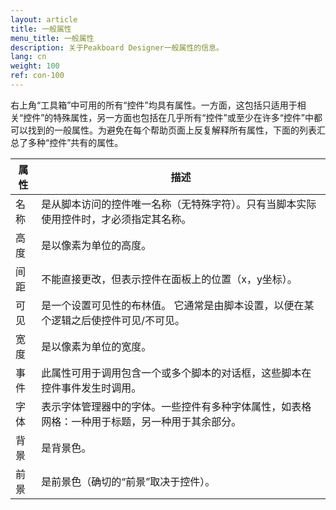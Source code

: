 ```yaml
---
layout: article
title: 一般属性
menu_title: 一般属性
description: 关于Peakboard Designer一般属性的信息。
lang: cn
weight: 100
ref: con-100
---
```


右上角“工具箱”中可用的所有“控件”均具有属性。一方面，这包括只适用于相关“控件”的特殊属性，另一方面也包括在几乎所有“控件”或至少在许多“控件”中都可以找到的一般属性。为避免在每个帮助页面上反复解释所有属性，下面的列表汇总了多种“控件”共有的属性。

| **属性** | **描述** |
|------------|-------------|
| 名称 |	是从脚本访问的控件唯一名称（无特殊字符）。只有当脚本实际使用控件时，才必须指定其名称。|
| 高度 | 是以像素为单位的高度。|
| 间距 | 不能直接更改，但表示控件在面板上的位置（x，y坐标）。 |
| 可见    | 是一个设置可见性的布林值。 它通常是由脚本设置，以便在某个逻辑之后使控件可见/不可见。|
| 宽度 |	是以像素为单位的宽度。	|
| 事件 |	此属性可用于调用包含一个或多个脚本的对话框，这些脚本在控件事件发生时调用。	|
| 字体 |	表示字体管理器中的字体。一些控件有多种字体属性，如表格网格：一种用于标题，另一种用于其余部分。	|
| 背景 |	是背景色。
| 前景 |	是前景色（确切的“前景”取决于控件）。|

